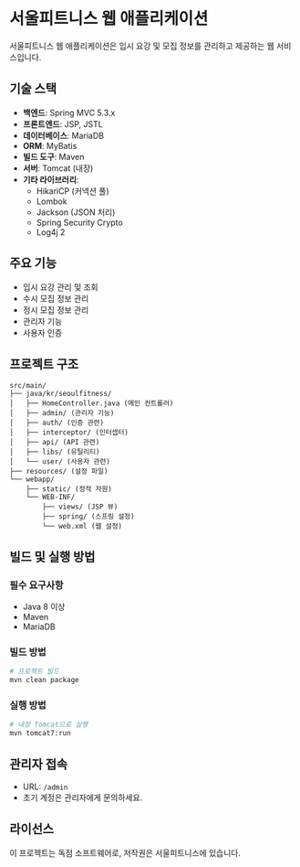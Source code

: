 # 서울피트니스 웹 애플리케이션

서울피트니스 웹 애플리케이션은 입시 요강 및 모집 정보를 관리하고 제공하는 웹 서비스입니다.

## 기술 스택

- **백엔드**: Spring MVC 5.3.x
- **프론트엔드**: JSP, JSTL
- **데이터베이스**: MariaDB
- **ORM**: MyBatis
- **빌드 도구**: Maven
- **서버**: Tomcat (내장)
- **기타 라이브러리**:
  - HikariCP (커넥션 풀)
  - Lombok
  - Jackson (JSON 처리)
  - Spring Security Crypto
  - Log4j 2

## 주요 기능

- 입시 요강 관리 및 조회
- 수시 모집 정보 관리
- 정시 모집 정보 관리
- 관리자 기능
- 사용자 인증

## 프로젝트 구조

```
src/main/
├── java/kr/seoulfitness/
│   ├── HomeController.java (메인 컨트롤러)
│   ├── admin/ (관리자 기능)
│   ├── auth/ (인증 관련)
│   ├── interceptor/ (인터셉터)
│   ├── api/ (API 관련)
│   ├── libs/ (유틸리티)
│   └── user/ (사용자 관련)
├── resources/ (설정 파일)
└── webapp/
    ├── static/ (정적 자원)
    └── WEB-INF/
        ├── views/ (JSP 뷰)
        ├── spring/ (스프링 설정)
        └── web.xml (웹 설정)
```

## 빌드 및 실행 방법

### 필수 요구사항
- Java 8 이상
- Maven
- MariaDB

### 빌드 방법
```bash
# 프로젝트 빌드
mvn clean package
```

### 실행 방법
```bash
# 내장 Tomcat으로 실행
mvn tomcat7:run
```

## 관리자 접속
- URL: `/admin`
- 초기 계정은 관리자에게 문의하세요.

## 라이선스
이 프로젝트는 독점 소프트웨어로, 저작권은 서울피트니스에 있습니다.
